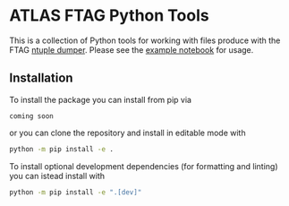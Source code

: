 # ATLAS FTAG Python Tools

This is a collection of Python tools for working with files produce with the FTAG [ntuple dumper](https://gitlab.cern.ch/atlas-flavor-tagging-tools/training-dataset-dumper/).
Please see the [example notebook](ftag/example.ipynb) for usage.

## Installation

To install the package you can install from pip via

```
coming soon
```

or you can clone the repository and install in editable mode with
```bash
python -m pip install -e .
```

To install optional development dependencies (for formatting and linting) you can istead install with
```bash
python -m pip install -e ".[dev]"
```

